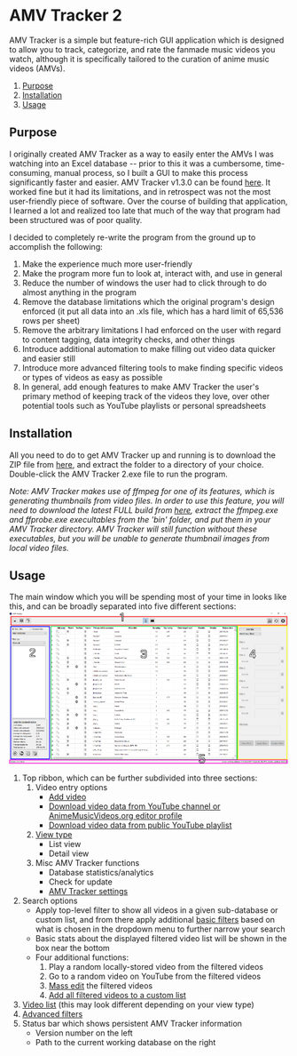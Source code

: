 # AMV Tracker 2

AMV Tracker is a simple but feature-rich GUI application which is designed to allow you to track, categorize, and rate the fanmade music videos you watch, although it is specifically tailored to the curation of anime music videos (AMVs).

1. [Purpose](link)
2. [Installation](link)
3. [Usage](link)

## Purpose
I originally created AMV Tracker as a way to easily enter the AMVs I was watching into an Excel database -- prior to this it was a cumbersome, time-consuming, manual process, so I built a GUI to make this process significantly faster and easier. AMV Tracker v1.3.0 can be found [here](https://amvtracker.wordpress.com/). It worked fine but it had its limitations, and in retrospect was not the most user-friendly piece of software. Over the course of building that application, I learned a lot and realized too late that much of the way that program had been structured was of poor quality.

I decided to completely re-write the program from the ground up to accomplish the following:
1. Make the experience much more user-friendly
2. Make the program more fun to look at, interact with, and use in general
3. Reduce the number of windows the user had to click through to do almost anything in the program
4. Remove the database limitations which the original program's design enforced (it put all data into an .xls file, which has a hard limit of 65,536 rows per sheet)
5. Remove the arbitrary limitations I had enforced on the user with regard to content tagging, data integrity checks, and other things
6. Introduce additional automation to make filling out video data quicker and easier still
7. Introduce more advanced filtering tools to make finding specific videos or types of videos as easy as possible
8. In general, add enough features to make AMV Tracker the user's primary method of keeping track of the videos they love, over other potential tools such as YouTube playlists or personal spreadsheets

## Installation
All you need to do to get AMV Tracker up and running is to download the ZIP file from [here](link), and extract the folder to a directory of your choice. Double-click the AMV Tracker 2.exe file to run the program.

*Note: AMV Tracker makes use of ffmpeg for one of its features, which is generating thumbnails from video files. In order to use this feature, you will need to download the latest FULL build from [here](https://www.gyan.dev/ffmpeg/builds/), extract the ffmpeg.exe and ffprobe.exe execultables from the 'bin' folder, and put them in your AMV Tracker directory. AMV Tracker will still function without these executables, but you will be unable to generate thumbnail images from local video files.*

## Usage
The main window which you will be spending most of your time in looks like this, and can be broadly separated into five different sections:
![Main window](/md_images/01_mainwindow.png)

1. Top ribbon, which can be further subdivided into three sections:
	1. Video entry options
		* [Add video]()
		* [Download video data from YouTube channel or AnimeMusicVideos.org editor profile]()
		* [Download video data from public YouTube playlist]()
	2. [View type]()
		* List view
		* Detail view
	3. Misc AMV Tracker functions
		* Database statistics/analytics
		* Check for update
		* [AMV Tracker settings]()
2. Search options
	* Apply top-level filter to show all videos in a given sub-database or custom list, and from there apply additional [basic filters]() based on what is chosen in the dropdown menu to further narrow your search
	* Basic stats about the displayed filtered video list will be shown in the box near the bottom
	* Four additional functions:
		1. Play a random locally-stored video from the filtered videos
		2. Go to a random video on YouTube from the filtered videos
		3. [Mass edit]() the filtered videos
		4. [Add all filtered videos to a custom list]()
3. [Video list]() (this may look different depending on your view type)
4. [Advanced filters]()
5. Status bar which shows persistent AMV Tracker information
	* Version number on the left
	* Path to the current working database on the right